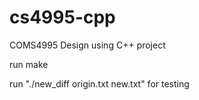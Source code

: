 # cs4995-cpp
COMS4995 Design using C++ project

run make

run "./new_diff origin.txt new.txt" for testing
